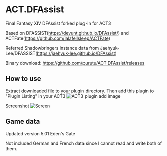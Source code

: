 # ACT.DFAssist

Final Fantasy XIV DFAssist forked plug-in for ACT3

Based on DFASSIST(https://devunt.github.io/DFAssist/) and ACTFate(https://github.com/lalafellsleep/ACTFate)

Referred Shadowbringers instance data from Jaehyuk-Lee/DFASSIST(https://jaehyuk-lee.github.io/DFAssist)

Binary download: https://github.com/purutu/ACT.DFAssist/releases


## How to use
Extract downloaded file to your plugin directory. Then add this plugin to "Plugin Listing" in your ACT3
![ACT3 plugin add image](https://user-images.githubusercontent.com/47320226/52210588-db581b00-28ca-11e9-8c60-4d4d1fc21fa4.png)

Screenshot
![Screen](https://github.com/purutu/ACT.DFAssist/blob/master/doc/screen-1.png)



## Game data
Updated version 5.01 Eden's Gate

Not included German and French data since I cannot read and write both of them.



